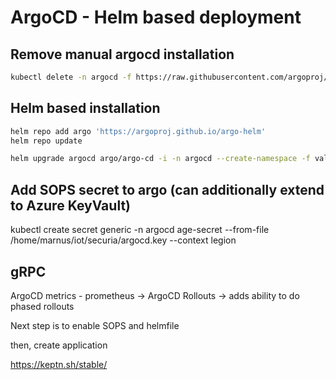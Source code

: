 # ArgoCD - Helm based deployment

## Remove manual argocd installation

```bash
kubectl delete -n argocd -f https://raw.githubusercontent.com/argoproj/argo-cd/stable/manifests/install.yaml
```

## Helm based installation

```bash
helm repo add argo 'https://argoproj.github.io/argo-helm'
helm repo update
```

```bash
helm upgrade argocd argo/argo-cd -i -n argocd --create-namespace -f values_legion.yaml --kube-context legion --dry-run
```

## Add SOPS secret to argo (can additionally extend to Azure KeyVault)

kubectl create secret generic -n argocd age-secret --from-file /home/marnus/iot/securia/argocd.key --context legion
 

## gRPC

ArgoCD metrics - prometheus ->
ArgoCD Rollouts -> adds ability to do phased rollouts

Next step is to enable SOPS and helmfile

then, create application


https://keptn.sh/stable/